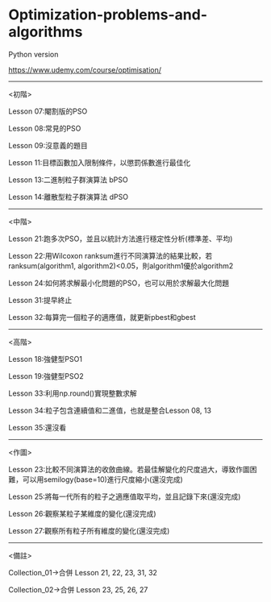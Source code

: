 # Optimization-problems-and-algorithms
Python version

https://www.udemy.com/course/optimisation/

------------------------------------------------------------------------------------------------

<初階>

Lesson 07:閹割版的PSO

Lesson 08:常見的PSO

Lesson 09:沒意義的題目

Lesson 11:目標函數加入限制條件，以懲罰係數進行最佳化

Lesson 13:二進制粒子群演算法 bPSO

Lesson 14:離散型粒子群演算法 dPSO

------------------------------------------------------------------------------------------------

<中階>

Lesson 21:跑多次PSO，並且以統計方法進行穩定性分析(標準差、平均)

Lesson 22:用Wilcoxon ranksum進行不同演算法的結果比較，若ranksum(algorithm1, algorithm2)<0.05，則algorithm1優於algorithm2

Lesson 24:如何將求解最小化問題的PSO，也可以用於求解最大化問題

Lesson 31:提早終止

Lesson 32:每算完一個粒子的適應值，就更新pbest和gbest

------------------------------------------------------------------------------------------------

<高階>

Lesson 18:強健型PSO1

Lesson 19:強健型PSO2

Lesson 33:利用np.round()實現整數求解

Lesson 34:粒子包含連續值和二進值，也就是整合Lesson 08, 13

Lesson 35:還沒看

------------------------------------------------------------------------------------------------

<作圖>

Lesson 23:比較不同演算法的收斂曲線。若最佳解變化的尺度過大，導致作圖困難，可以用semilogy(base=10)進行尺度縮小(還沒完成)

Lesson 25:將每一代所有的粒子之適應值取平均，並且記錄下來(還沒完成)

Lesson 26:觀察某粒子某維度的變化(還沒完成)

Lesson 27:觀察所有粒子所有維度的變化(還沒完成)

------------------------------------------------------------------------------------------------

<備註>

Collection_01->合併 Lesson 21, 22, 23, 31, 32

Collection_02->合併 Lesson 23, 25, 26, 27
